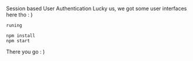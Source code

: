 Session based User Authentication
Lucky us, we got some user interfaces here tho : )


```
runing

npm install
npm start
```

There you go : )
